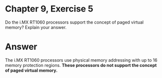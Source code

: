 # Chapter 9, Exercise 5

Do the i.MX RT1060 processors support the concept of paged virtual memory? Explain your answer.

# Answer
The i.MX RT1060 processors use physical memory addressing with up to 16 memory protection regions. **These processors do not support the concept of paged virtual memory.**